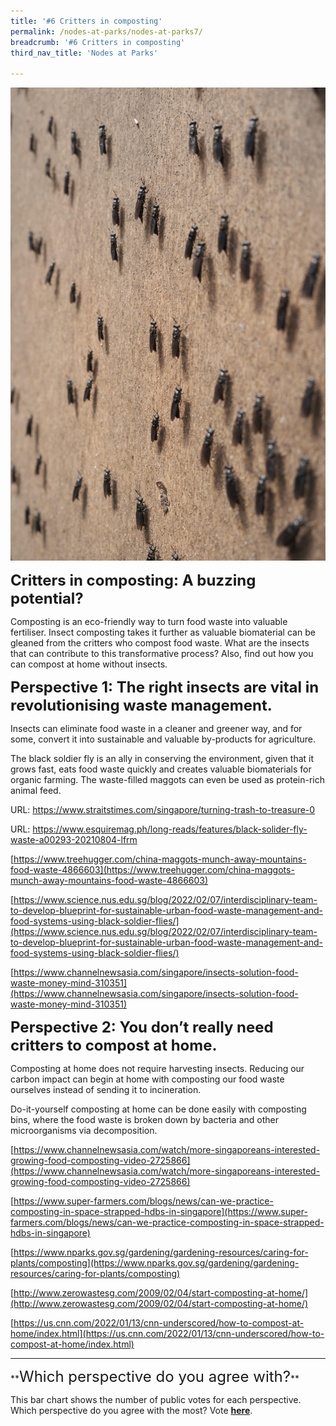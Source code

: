 ```yaml
---
title: '#6 Critters in composting'
permalink: /nodes-at-parks/nodes-at-parks7/
breadcrumb: '#6 Critters in composting'
third_nav_title: 'Nodes at Parks'

---
```


![]()![nodes-at-parks-11-min](../images/nodes-at-parks-11-min.jpg)



**<font size="5">Critters in composting: A buzzing potential?</font>**

Composting is an eco-friendly way to turn food waste into valuable fertiliser. Insect composting takes it further as valuable biomaterial can be gleaned from the critters who compost food waste. What are the insects that can contribute to this transformative process? Also, find out how you can compost at home without insects.



**<font size="5">Perspective 1: The right insects are vital in revolutionising waste management.</font>** 

Insects can eliminate food waste in a cleaner and greener way, and for some, convert it into sustainable and valuable by-products for agriculture. 

The black soldier fly is an ally in conserving the environment, given that it grows fast, eats food waste quickly and creates valuable biomaterials for organic farming. The waste-filled maggots can even be used as protein-rich animal feed. 

URL: https://www.straitstimes.com/singapore/turning-trash-to-treasure-0

URL: https://www.esquiremag.ph/long-reads/features/black-solider-fly-waste-a00293-20210804-lfrm

[https://www.treehugger.com/china-maggots-munch-away-mountains-food-waste-4866603](https://www.treehugger.com/china-maggots-munch-away-mountains-food-waste-4866603)

[https://www.science.nus.edu.sg/blog/2022/02/07/interdisciplinary-team-to-develop-blueprint-for-sustainable-urban-food-waste-management-and-food-systems-using-black-soldier-flies/](https://www.science.nus.edu.sg/blog/2022/02/07/interdisciplinary-team-to-develop-blueprint-for-sustainable-urban-food-waste-management-and-food-systems-using-black-soldier-flies/)

[https://www.channelnewsasia.com/singapore/insects-solution-food-waste-money-mind-310351](https://www.channelnewsasia.com/singapore/insects-solution-food-waste-money-mind-310351)



**<font size="5">Perspective 2: You don’t really need critters to compost at home.</font>** 

Composting at home does not require harvesting insects. Reducing our carbon impact can begin at home with composting our food waste ourselves instead of sending it to incineration. 

Do-it-yourself composting at home can be done easily with composting bins, where the food waste is broken down by bacteria and other microorganisms via decomposition. 

[https://www.channelnewsasia.com/watch/more-singaporeans-interested-growing-food-composting-video-2725866](https://www.channelnewsasia.com/watch/more-singaporeans-interested-growing-food-composting-video-2725866)

[https://www.super-farmers.com/blogs/news/can-we-practice-composting-in-space-strapped-hdbs-in-singapore](https://www.super-farmers.com/blogs/news/can-we-practice-composting-in-space-strapped-hdbs-in-singapore)

[https://www.nparks.gov.sg/gardening/gardening-resources/caring-for-plants/composting](https://www.nparks.gov.sg/gardening/gardening-resources/caring-for-plants/composting)

[http://www.zerowastesg.com/2009/02/04/start-composting-at-home/](http://www.zerowastesg.com/2009/02/04/start-composting-at-home/)

[https://us.cnn.com/2022/01/13/cnn-underscored/how-to-compost-at-home/index.html](https://us.cnn.com/2022/01/13/cnn-underscored/how-to-compost-at-home/index.html)



<HR>
**<FONT SIZE ="5">Which perspective do you agree with?</FONT>**

This bar chart shows the number of public votes for each perspective. Which perspective do you agree with the most? Vote [**here**](https://forms.gle/YgUqtqRDHg9fZ8a48).